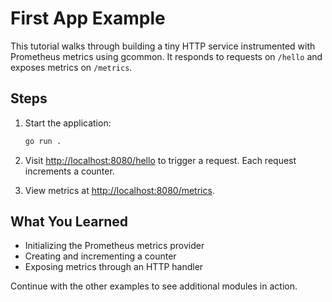<!-- file: examples/getting-started/first-app/README.md -->
<!-- version: 1.1.0 -->
<!-- guid: ab1fcfcc-224b-4696-a486-f3f3e5f5f027 -->

# First App Example

This tutorial walks through building a tiny HTTP service instrumented with
Prometheus metrics using gcommon. It responds to requests on `/hello` and
exposes metrics on `/metrics`.

## Steps

1. Start the application:

   ```bash
   go run .
   ```

2. Visit [http://localhost:8080/hello](http://localhost:8080/hello) to trigger a
   request. Each request increments a counter.

3. View metrics at
   [http://localhost:8080/metrics](http://localhost:8080/metrics).

## What You Learned

- Initializing the Prometheus metrics provider
- Creating and incrementing a counter
- Exposing metrics through an HTTP handler

Continue with the other examples to see additional modules in action.
